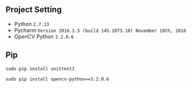 ## Project Setting
- Python `2.7.13`
- Pycharm `Version 2016.1.5 (build 145.2073.10) November 18th, 2016`
- OpenCV Python `3.2.0.6`

## Pip
`sudo pip install unittest2`

`sudo pip install opencv-python==3.2.0.6`
